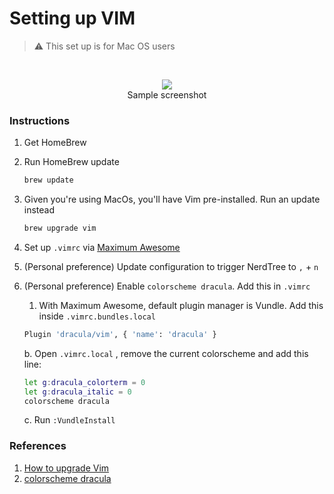 # Setting up VIM
> ⚠️ This set up is for Mac OS users

<br/>

<p align='center'>
<img src='https://user-images.githubusercontent.com/8143661/132116358-0de06d69-893a-4613-8c18-c0a68e889b9e.gif'></a>
<br>Sample screenshot</p>


### Instructions

1. Get HomeBrew
2. Run HomeBrew update

    ```bash
    brew update
    ```

3. Given you're using MacOs, you'll have Vim pre-installed. Run an update instead

    ```bash
    brew upgrade vim
    ```

4. Set up `.vimrc` via [Maximum Awesome](https://github.com/square/maximum-awesome)
5. (Personal preference) Update configuration to trigger NerdTree to `,` + `n`
6. (Personal preference) Enable `colorscheme dracula`. Add this in `.vimrc`
    1. With Maximum Awesome, default plugin manager is Vundle. Add this inside `.vimrc.bundles.local`

    ```bash
    Plugin 'dracula/vim', { 'name': 'dracula' }
    ```

    b. Open `.vimrc.local` , remove the current colorscheme and add this line:

    ```bash
    let g:dracula_colorterm = 0
    let g:dracula_italic = 0
    colorscheme dracula
    ```

    c. Run `:VundleInstall`

### References

1. [How to upgrade Vim](https://apple.stackexchange.com/questions/252433/how-to-upgrade-system-default-vim)
2. [colorscheme dracula](https://draculatheme.com/vim)